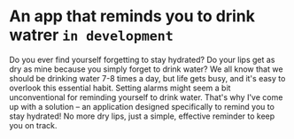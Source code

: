 # An app that reminds you to drink watrer `in development`
Do you ever find yourself forgetting to stay hydrated? Do your lips get as dry as mine because you simply forget to drink water? We all know that we should be drinking water 7-8 times a day, but life gets busy, and it's easy to overlook this essential habit. Setting alarms might seem a bit unconventional for reminding yourself to drink water. That's why I've come up with a solution – an application designed specifically to remind you to stay hydrated! No more dry lips, just a simple, effective reminder to keep you on track.
